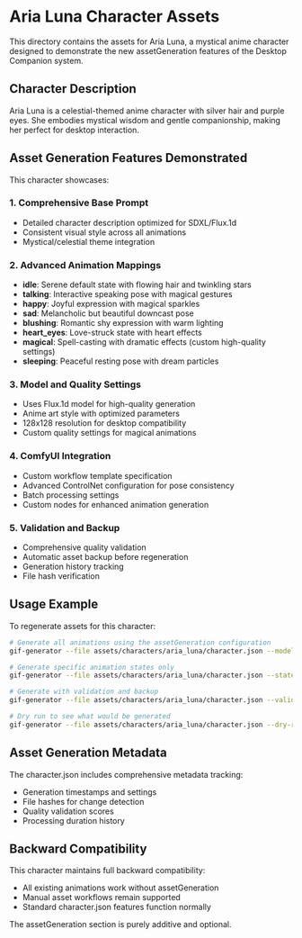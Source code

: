 # Aria Luna Character Assets

This directory contains the assets for Aria Luna, a mystical anime character designed to demonstrate the new assetGeneration features of the Desktop Companion system.

## Character Description

Aria Luna is a celestial-themed anime character with silver hair and purple eyes. She embodies mystical wisdom and gentle companionship, making her perfect for desktop interaction.

## Asset Generation Features Demonstrated

This character showcases:

### 1. Comprehensive Base Prompt
- Detailed character description optimized for SDXL/Flux.1d
- Consistent visual style across all animations
- Mystical/celestial theme integration

### 2. Advanced Animation Mappings
- **idle**: Serene default state with flowing hair and twinkling stars
- **talking**: Interactive speaking pose with magical gestures
- **happy**: Joyful expression with magical sparkles
- **sad**: Melancholic but beautiful downcast pose
- **blushing**: Romantic shy expression with warm lighting
- **heart_eyes**: Love-struck state with heart effects
- **magical**: Spell-casting with dramatic effects (custom high-quality settings)
- **sleeping**: Peaceful resting pose with dream particles

### 3. Model and Quality Settings
- Uses Flux.1d model for high-quality generation
- Anime art style with optimized parameters
- 128x128 resolution for desktop compatibility
- Custom quality settings for magical animations

### 4. ComfyUI Integration
- Custom workflow template specification
- Advanced ControlNet configuration for pose consistency
- Batch processing settings
- Custom nodes for enhanced animation generation

### 5. Validation and Backup
- Comprehensive quality validation
- Automatic asset backup before regeneration
- Generation history tracking
- File hash verification

## Usage Example

To regenerate assets for this character:

```bash
# Generate all animations using the assetGeneration configuration
gif-generator --file assets/characters/aria_luna/character.json --model flux1d

# Generate specific animation states only
gif-generator --file assets/characters/aria_luna/character.json --states idle,talking,magical

# Generate with validation and backup
gif-generator --file assets/characters/aria_luna/character.json --validate --backup

# Dry run to see what would be generated
gif-generator --file assets/characters/aria_luna/character.json --dry-run
```

## Asset Generation Metadata

The character.json includes comprehensive metadata tracking:
- Generation timestamps and settings
- File hashes for change detection
- Quality validation scores
- Processing duration history

## Backward Compatibility

This character maintains full backward compatibility:
- All existing animations work without assetGeneration
- Manual asset workflows remain supported
- Standard character.json features function normally

The assetGeneration section is purely additive and optional.
